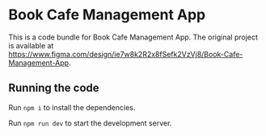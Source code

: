 
  # Book Cafe Management App

  This is a code bundle for Book Cafe Management App. The original project is available at https://www.figma.com/design/ie7w8k2R2x8fSefk2VzVj8/Book-Cafe-Management-App.

  ## Running the code

  Run `npm i` to install the dependencies.

  Run `npm run dev` to start the development server.
  